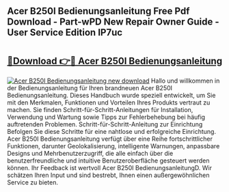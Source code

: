 ## Acer B250I Bedienungsanleitung Free Pdf Download - Part-wPD New Repair Owner Guide - User Service Edition IP7uc

# <h2><a href="http://df4zw8m.blite.top/?on=Acer+B250I+Bedienungsanleitung">🔗Download 👉🔴 Acer B250I Bedienungsanleitung</a></h2>

[![Acer B250I Bedienungsanleitung new download](https://i.imgur.com/lujVjoI.png)](http://df4zw8m.blite.top/?on=Acer+B250I+Bedienungsanleitung)
Hallo und willkommen in der Bedienungsanleitung für Ihren brandneuen Acer B250I Bedienungsanleitung. Dieses Handbuch wurde speziell entwickelt, um Sie mit den Merkmalen, Funktionen und Vorteilen Ihres Produkts vertraut zu machen. Sie finden Schritt-für-Schritt-Anleitungen für Installation, Verwendung und Wartung sowie Tipps zur Fehlerbehebung bei häufig auftretenden Problemen. Schritt-für-Schritt-Anleitung zur Einrichtung Befolgen Sie diese Schritte für eine nahtlose und erfolgreiche Einrichtung. Acer B250I Bedienungsanleitung verfügt über eine Reihe fortschrittlicher Funktionen, darunter Geolokalisierung, intelligente Warnungen, anpassbare Designs und Mehrbenutzerzugriff, die alle einfach über die benutzerfreundliche und intuitive Benutzeroberfläche gesteuert werden können. Ihr Feedback ist wertvoll Acer B250I BedienungsanleitungD. Wir schätzen Ihren Input und sind bestrebt, Ihnen einen außergewöhnlichen Service zu bieten.
